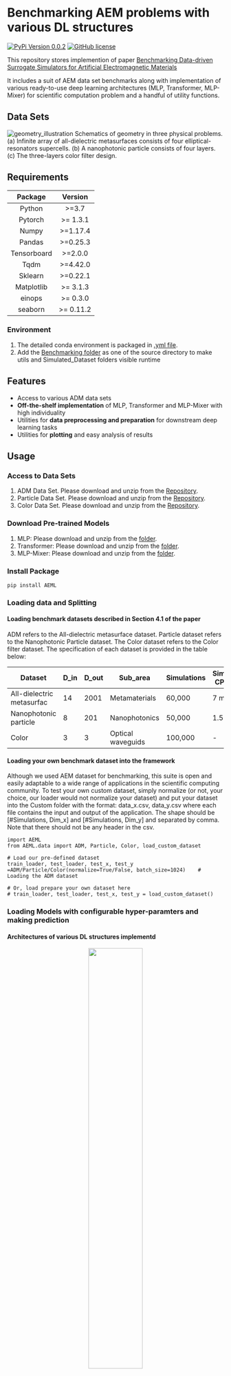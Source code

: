 # Benchmarking AEM problems with various DL structures 
[![PyPi Version 0.0.2](https://img.shields.io/badge/pypi-0.0.2-brightgreen)](https://badge.fury.io/py/pypi)
[![GitHub license](https://img.shields.io/github/license/Naereen/StrapDown.js.svg)](https://github.com/Naereen/StrapDown.js/blob/master/LICENSE)


This repository stores implemention of paper [Benchmarking Data-driven Surrogate Simulators for Artificial Electromagnetic Materials]() 

It includes a suit of AEM data set benchmarks along with implementation of various ready-to-use deep learning architectures (MLP, Transformer, MLP-Mixer) for scientific computation problem and a handful of utility functions.

## Data Sets
![geometry_illustration](./images/geometry_illustration.png)
Schematics of geometry in three physical problems. (a) Infinite array of all-dielectric metasurfaces consists of four elliptical-resonators supercells. (b) A nanophotonic particle consists of four layers. (c) The three-layers color filter design.

## Requirements
| Package | Version |
|:---------------------------------------------:|:------------------------------------------------------------------:|
| Python | \>=3.7 |
| Pytorch | \>= 1.3.1 |
| Numpy  | \>=1.17.4 |
| Pandas | \>=0.25.3 |
| Tensorboard | \>=2.0.0 |
| Tqdm| \>=4.42.0 |
| Sklearn | \>=0.22.1|
| Matplotlib | \>= 3.1.3|
| einops | \>= 0.3.0|
| seaborn | \>= 0.11.2|
### Environment
1. The detailed conda environment is packaged in [.yml file](./demo/environment_droplet.yml).
2. Add the [Benchmarking folder](./Benchmarking%20Algorithms) as one of the source directory to make utils and Simulated_Dataset folders 
visible runtime

## Features 
* Access to various ADM data sets 
* **Off-the-shelf implementation** of MLP, Transformer and MLP-Mixer with high individuality
* Utilities for **data preprocessing and preparation** for downstream deep learning tasks
* Utilities for **plotting** and easy analysis of results


## Usage

### Access to Data Sets
1. ADM Data Set. Please download and unzip from the [Repository](https://doi.org/10.7924/r4jm2bv29).
2. Particle Data Set. Please download and unzip from the [Repository](https://doi.org/10.7924/r4jm2bv29).
3. Color Data Set. Please download and unzip from the [Repository](http://dx.doi.org/10.5258/SOTON/D1686).

### Download Pre-trained Models 
1. MLP: Please download and unzip from the [folder]().
2. Transformer: Please download and unzip from the [folder]().
3. MLP-Mixer: Please download and unzip from the [folder]().

### Install Package
```
pip install AEML
```

### Loading data and Splitting
#### Loading benchmark datasets described in Section 4.1 of the paper

ADM refers to the All-dielectric metasurface dataset. Particle dataset refers to the Nanophotonic Particle dataset. The Color dataset refers to the Color filter dataset. The specification of each dataset is provided in the table below:

| Dataset                    | D_in | D_out | Sub_area          | Simulations | Simulation CPU time  |
|----------------------------|------|-------|-------------------|-------------|-----------|
|  All-dielectric metasurfac | 14   | 2001  | Metamaterials     | 60,000      | 7 months  |
| Nanophotonic particle      | 8    | 201   | Nanophotonics     | 50,000      | 1.5 hours |
| Color                      | 3    | 3     | Optical waveguids | 100,000     | -         |


#### Loading your own benchmark dataset into the framework
Although we used AEM dataset for benchmarking, this suite is open and easily adaptable to a wide range of applications in the scientific computing community. To test your own custom dataset, simply normalize (or not, your choice, our loader would not normalize your dataset) and put your dataset into the Custom folder with the format: data_x.csv, data_y.csv where each file contains the input and output of the application. The shape should be [#Simulations, Dim_x] and [#Simulations, Dim_y] and separated by comma. Note that there should not be any header in the csv.

```
import AEML
from AEML.data import ADM, Particle, Color, load_custom_dataset

# Load our pre-defined dataset
train_loader, test_loader, test_x, test_y =ADM/Particle/Color(normalize=True/False, batch_size=1024)    # Loading the ADM dataset

# Or, load prepare your own dataset here
# train_loader, test_loader, test_x, test_y = load_custom_dataset()
```


### Loading Models with configurable hyper-paramters and making prediction

#### Architectures of various DL structures implementd
<p align="center">
  <img src="./images/Arch.png" width=50% height=50% >
</p>

As dscribed in section 5 in the paper, the architectures are modified slightly from the original Mixer and Transformer models to fit our scientific computing background. 

#### Model hyper-parameter adjustment

```
from AEML.models.Mixer import DukeMIXER
from AEML.models.MLP import DukeMLP
from AEML.models.Transformer import DukeTransformer

# 1. Defining all the models here (We highly recommend training the models one by one due to GPU RAM constraints
#MLP:
model = DukeMLP(dim_g=3, dim_s=3, linear=[500, 500, 500, 500, 500, 500], skip_connection=False, skip_head=0, dropout=0, model_name=None)

#Transformer:
model= DukeTransformer(dim_g, dim_s, feature_channel_num=32, nhead_encoder=8, 
                        dim_fc_encoder=64, num_encoder_layer=6, head_linear=None, 
                        tail_linear=None, sequence_length=8, model_name=None, 
                        ckpt_dir=os.path.join(os.path.abspath(''), 'models','Transformer'))
#Mixer:
model = DukeMIXER(dim_g, dim_s, mlp_dim=500, patch_size=10, mixer_layer_num=6,
                embed_dim=128, token_dim=128, channel_dim=256, 
                mlp_layer_num_front=3, mlp_layer_num_back=3)

# 2. Model training code

#MLP:
model.train_(train_loader, test_loader, epochs=500, optm='Adam', weight_decay=1e-4,
            lr=1e-4, lr_scheduler_name='reduce_plateau', lr_decay_rate=0.2, eval_step=10,
            stop_threshold=1e-7)

#Transformer:
model.train_(train_loader, test_loader, epochs=500, optm='Adam', reg_scale=5e-4, lr=1e-3, 
                        lr_schedueler_name='reduce_plateau',lr_decay_rate=0.3, eval_step=10)

#Mixer:
model.train_(train_loader, test_loader, epochs=500, optm='Adam', weight_decay=1e-4,
            lr=1e-4, lr_scheduler_name='reduce_plateau', lr_decay_rate=0.2, eval_step=10,
            stop_threshold=1e-7)

# Loading the model you just trained or hypersweeped or our provided pretrained model if 
# you don't want to train it or just want to reproduce our result, only choose one between these 2
model.load_model(pre_trained_model='Particle'\'AMD'\'Color'\None, 
                model_directory='YOUR_MODEL_DIRECOTRY')

# Model inference code: Give it X, output Y
pred_Y = model(test_X)

# Model evaluation code: Give it test_X, test_Y, output MSE and generate a plot of MSE histogram in \data
MSE = model.evaluate(test_x, test_y, save_output=False, save_dir='data/')

```


### Performance of various DL structures on benchmark ADM data sets
<p align="center">
<img src="./images/Main_perf_plot.png" width=70% height=50%>
</p>

### Relative size of our pre-trained networks
<p align="center">
<img src="./images/relative_size_vertical.png" width=30% height=50%>
</p>


## Support

Please file an issue [here](https://github.com/ydeng-MLM/ML_MM_Benchmark/issues).

## License

The project is licensed under the [MIT license](https://github.com/ydeng-MLM/ML_MM_Benchmark/blob/main/LICENSE).

Please cite this work if some of the code or datasets are helpful in your scientific endeavours. For specific datasets, please also cite the respective original source(s), given in the preprint.
